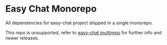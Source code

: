 # Easy Chat Monorepo

All dependencies for easy-chat project shipped in a single monorepo.

This repo is unsupported, refer to [easy-chat multirepo](https://github.com/alipheesa/easy-chat) for further info and newer releases.
